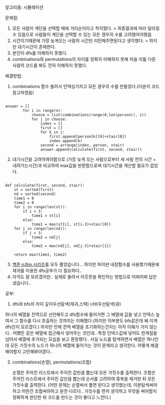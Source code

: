알고리즘: 시뮬레이션

문제점:
1. 모든 사람이 계단을 선택할 때에 거리순이라고 착각했다. > 최종결과에 따라 달라질 수 있음으로 사람들이 계단을 선택할 수 있는 모든 경우의 수를 고려했어야했음
2. 시간이기때문에 가장 늦게오는 사람의 시간만 리턴해주면된다고 생각했다. > 하지만 대기시간이 존재한다.
3. 본인이 dfs를 이해하지 못했다.
4. combinations와 permutations의 차이를 정확히 이해하지 못해 처음 이틀 다른 사람의 코드를 봐도 전혀 이해하지 못했다.

해결방법:
1. combinations 함수 돌려서 인덱싱가지고 모든 경우의 수를 만들었다.(다윤이 코드 참고하였음)
<pre><code>
answer = []
        for i in range(n):
            choose = list(combinations(range(0,len(person)), i))
            for j in choose:
                index = []
                first = []
                for k in j:
                    first.append(person[k][0]+stair[0])
                    index.append(k)
                second = arrange(index, person, stair)
                answer.append(calculate(first, second, stair))
</code></pre>
2. 대기시간을 고려하여야함으로 (가장 늦게 오는 사람으로부터 세 사람 전의 시간 + 내려가는시간)과 비교하여 max값을 반환함으로써 대기시간을 계산할 필요가 없었다.
<pre><code>
def calculate(first, second, stair):
    st = sorted(first)
    nd = sorted(second)
    time1 = 0
    time2 = 0
    for i in range(len(st)):
        if i < 3:
            time1 = st[i]
        else:
            time1 = max(st[i], st[i-3]+stair[0])
    for j in range(len(nd)):
        if j < 3:
            time2 = nd[j]
        else:
            time2 = max(nd[j], nd[j-3]+stair[1])

    return max(time1, time2)
</code></pre>
3. [백준 n과m 시리즈](https://www.acmicpc.net/problem/15649)를 모두 풀었습니다... 하지만 파이썬 내장함수를 사용했기때문에 재귀를 이용한 dfs공부가 더 필요하다..
4. 아직도 잘 모르겠지만.. 실제로 돌려서 아웃풋을 확인하는 방법으로 어찌어찌 답은 냈습니다..

공부:
1. dfs와 bfs의 차이
  깊이우선탐색(재귀,스택) 너비우선탐색(큐)
  
  하나의 배열을 전역으로 선언해두고 dfs함수에 들어가면 그 배열에 값을 넣고 인덱스 높여서 그 함수를 다시 호출하는 것까지는 이해했다.(하지만 이부분도 bfs같은데 왜 이게 dfs인지 모르겠다.)
  하지만 언제 전역 배열을 초기화하는건지는 아직 이해가 가지 않는다..
  어쨌든 같은 배열에 접근해서 넣어주는 것인데..
  특정 인덱스값에 넣어도 한계점을 넘어서 배열에 추가되는 모습을 보고 환장했다..
  사실 노드를 탐색하면서 배열은 하나인데 모든 가짓수의 노드가 하나의 배열에 들어가는 것이 문제라고 생각한다. 어떻게 해결해야할지 고민해봐야겠다..
  
2. combinations(순열), permutations(조합)
   
   순열은 주어진 리스트에서 주어진 값만큼 뽑는데 모든 가짓수를 출력한다.
   조합은 주어진 리스트에서 주어진 값만큼 뽑는데 순서를 고려하여 중복을 제거한 뒤 모든 가짓수를 출력한다.
   (어떤 문제는 순열써서 풀면 된다고 생각했는데, 이분탐색써야하고 어떤건 조합써야하고 완전 다르다.. 가짓수를 먼저 생각하고 무엇을 써야할지 정확하게 판단한 뒤 코드를 만드는 것이 좋다고 느낀다.)

  
